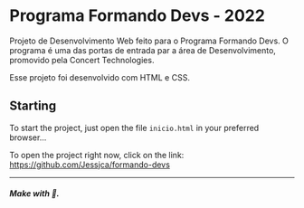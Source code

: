 # Programa Formando Devs - 2022 

Projeto de Desenvolvimento Web feito para o Programa Formando Devs. O programa é uma das portas de entrada par a área de Desenvolvimento, promovido pela Concert Technologies.

Esse projeto foi desenvolvido com HTML e CSS.

## Starting 

To start the project, just open the file `inicio.html` in your preferred browser...

To open the project right now, click on the link: https://github.com/Jessjca/formando-devs

--- 

##### Make with 🧠.

